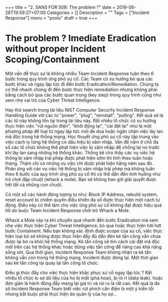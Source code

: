 ﻿+++
title = "2. SANS FOR 508: The problem ?"
date = 2019-06-26T19:59:27+07:00
Categories = []
Description = ""
Tags = ["Incident Response"]
menu = "posts"
draft = true
+++

# The problem ? Imediate Eradication without proper Incident Scoping/Containment
Một vấn đề thực sự là không nhiều Team Incident Response tuân theo 6 bước trong quy trình ứng phó sự cố. Các Team có xu hướng bỏ qua các bước khác và ngay lập tức đi đến bước Eradication/Remediation. Chúng ta có thể nhanh chóng đi đến bươc thực hiện  remediation nhưng không phải bằng cách bỏ qua các bước quan trọng (key step) trong quy trình cũng như xem nhẹ vai trò của Cyber Threat Intelligence.

Hay thử search trong tài liệu NIST Computer Security Incident Response Handling Guide với các từ "power", "plug", "reinstall", "pulling". Kết quả sẽ là các từ này không tồn tại trong tài liệu này. Rất nhiều tổ chức có xu hướng thực hiện việc "rút nguồn điện", "khởi động lại", "cài đặt lại" như là một phương pháp để loại từ ngay lập tức mối đe dọa hoặc ngăn chặn việc lây lan mã độc trong hệ thống mạng. Học thuyết ứng phó sự cố này tập trung vào việc cách ly từng hệ thống có dấu hiệu bị xâm nhập. Vấn đề nằm ở chỗ đa số các tổ chức không thể phát hiện việc bị xâm nhập để chống laị nó trước khi lây lan sang những hệ thống khác. Thống kê cho thấy các vụ viêc hệ thống bị xâm nhập trái phép được phát hiện sớm thì tính theo tuần hoặc tháng. Thậm chí có những vụ việc chỉ được phát hiện hằng năm sau đó. Phản ứng với các vụ việc hệ thống bị xâm nhập trái phép mà không tuân theo 6 bước của quy trình ứng phó sự cố thì có thể dẫn đến tình huống như trò chơi đập chuột (whack a mole). Bạn sẽ không bao giờ giải quyết được hết tất cả những con chuột.

Có một số các hành động tượng tự như: Block IP Address, rebuild system, reset account bị chiếm quyền điều khiển đa số được thực hiện một cách tự động. Điều này có thể làm cho việc ứng phó sự cố không đạt được hiệu quả tốt do buộc Team Incident Response chời trò Whack a Mole.

Whack a Mole xảy ra khi chuyển quá nhanh đến bước Eradication mà xem nhẹ việc thực hiện Cyber Threat Intelligence, bỏ qua hoặc thực hiện hời hợt bước Contaiment. Nếu bạn không xác định được scope của sự cố, việc thực hiện loại bỏ sẽ không được thực hiện đầy đủ dẫn đén kẻ tấn công vấn chưa được lại bỏ ra khỏi hệ thống mạng. Kẻ tấn công sẽ tìm cách cài đặt mã độc mới trên các hệ thống khác hoặc dừng việc tấn công để nâng cao khả năng sống sót. Qua thời gian, Incident Response Team không nhận ra kẻ tấn không vẫn còn trong hệ thống mạng, Incident được đóng lại. Một thời gian sau kẻ tấn công lại quay lại tấn công tổ chức.

Điều gì thúc đẩy cho việc thực hiện khắc phục sự cố ngay lập tức ? Rất nhiêu tổ chức lo sợ dữ liệu của họ bị mất (phá hoại), bị rò rỉ (data leak). hoặc đơn giản là hành động đấy mang lại giá trị và rủi ro là rất cao. Kết quả là đa số Incident Response Team biết việc rút phích cắn điện là một ý kiến tồi nhưng bắt buộc phải thực hiện do quản lý của họ sợ...
